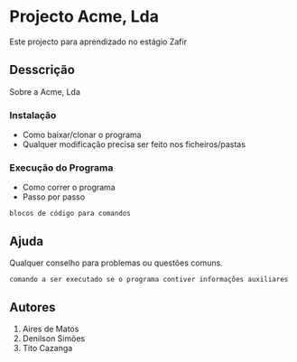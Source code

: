 # Projecto Acme, Lda

Este projecto para aprendizado no estágio Zafir

## Desscrição

Sobre a Acme, Lda


### Instalação

* Como baixar/clonar o programa
* Qualquer modificação precisa ser feito nos ficheiros/pastas

### Execução do Programa

* Como correr o programa
* Passo por passo

```
blocos de código para comandos
```

## Ajuda

Qualquer conselho para problemas ou questões comuns.
```
comando a ser executado se o programa contiver informações auxiliares
```

## Autores
1. Aires de Matos
2. Denilson Simões
3. Tito Cazanga


